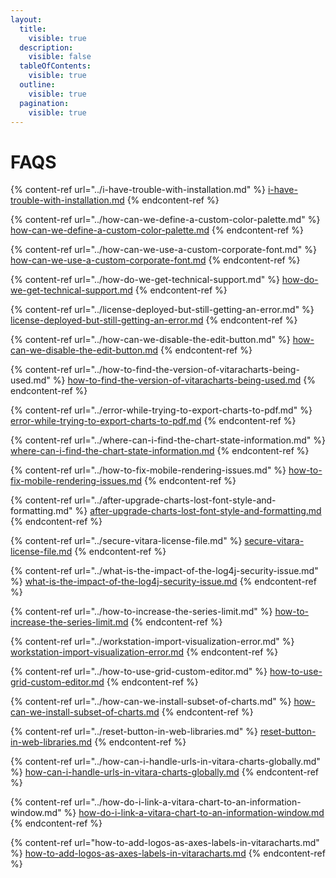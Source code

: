 ```yaml
---
layout:
  title:
    visible: true
  description:
    visible: false
  tableOfContents:
    visible: true
  outline:
    visible: true
  pagination:
    visible: true
---
```


# FAQS

{% content-ref url="../i-have-trouble-with-installation.md" %}
[i-have-trouble-with-installation.md](../i-have-trouble-with-installation.md)
{% endcontent-ref %}

{% content-ref url="../how-can-we-define-a-custom-color-palette.md" %}
[how-can-we-define-a-custom-color-palette.md](../how-can-we-define-a-custom-color-palette.md)
{% endcontent-ref %}

{% content-ref url="../how-can-we-use-a-custom-corporate-font.md" %}
[how-can-we-use-a-custom-corporate-font.md](../how-can-we-use-a-custom-corporate-font.md)
{% endcontent-ref %}

{% content-ref url="../how-do-we-get-technical-support.md" %}
[how-do-we-get-technical-support.md](../how-do-we-get-technical-support.md)
{% endcontent-ref %}

{% content-ref url="../license-deployed-but-still-getting-an-error.md" %}
[license-deployed-but-still-getting-an-error.md](../license-deployed-but-still-getting-an-error.md)
{% endcontent-ref %}

{% content-ref url="../how-can-we-disable-the-edit-button.md" %}
[how-can-we-disable-the-edit-button.md](../how-can-we-disable-the-edit-button.md)
{% endcontent-ref %}

{% content-ref url="../how-to-find-the-version-of-vitaracharts-being-used.md" %}
[how-to-find-the-version-of-vitaracharts-being-used.md](../how-to-find-the-version-of-vitaracharts-being-used.md)
{% endcontent-ref %}

{% content-ref url="../error-while-trying-to-export-charts-to-pdf.md" %}
[error-while-trying-to-export-charts-to-pdf.md](../error-while-trying-to-export-charts-to-pdf.md)
{% endcontent-ref %}

{% content-ref url="../where-can-i-find-the-chart-state-information.md" %}
[where-can-i-find-the-chart-state-information.md](../where-can-i-find-the-chart-state-information.md)
{% endcontent-ref %}

{% content-ref url="../how-to-fix-mobile-rendering-issues.md" %}
[how-to-fix-mobile-rendering-issues.md](../how-to-fix-mobile-rendering-issues.md)
{% endcontent-ref %}

{% content-ref url="../after-upgrade-charts-lost-font-style-and-formatting.md" %}
[after-upgrade-charts-lost-font-style-and-formatting.md](../after-upgrade-charts-lost-font-style-and-formatting.md)
{% endcontent-ref %}

{% content-ref url="../secure-vitara-license-file.md" %}
[secure-vitara-license-file.md](../secure-vitara-license-file.md)
{% endcontent-ref %}

{% content-ref url="../what-is-the-impact-of-the-log4j-security-issue.md" %}
[what-is-the-impact-of-the-log4j-security-issue.md](../what-is-the-impact-of-the-log4j-security-issue.md)
{% endcontent-ref %}

{% content-ref url="../how-to-increase-the-series-limit.md" %}
[how-to-increase-the-series-limit.md](../how-to-increase-the-series-limit.md)
{% endcontent-ref %}

{% content-ref url="../workstation-import-visualization-error.md" %}
[workstation-import-visualization-error.md](../workstation-import-visualization-error.md)
{% endcontent-ref %}

{% content-ref url="../how-to-use-grid-custom-editor.md" %}
[how-to-use-grid-custom-editor.md](../how-to-use-grid-custom-editor.md)
{% endcontent-ref %}

{% content-ref url="../how-can-we-install-subset-of-charts.md" %}
[how-can-we-install-subset-of-charts.md](../how-can-we-install-subset-of-charts.md)
{% endcontent-ref %}

{% content-ref url="../reset-button-in-web-libraries.md" %}
[reset-button-in-web-libraries.md](../reset-button-in-web-libraries.md)
{% endcontent-ref %}

{% content-ref url="../how-can-i-handle-urls-in-vitara-charts-globally.md" %}
[how-can-i-handle-urls-in-vitara-charts-globally.md](../how-can-i-handle-urls-in-vitara-charts-globally.md)
{% endcontent-ref %}

{% content-ref url="../how-do-i-link-a-vitara-chart-to-an-information-window.md" %}
[how-do-i-link-a-vitara-chart-to-an-information-window.md](../how-do-i-link-a-vitara-chart-to-an-information-window.md)
{% endcontent-ref %}

{% content-ref url="how-to-add-logos-as-axes-labels-in-vitaracharts.md" %}
[how-to-add-logos-as-axes-labels-in-vitaracharts.md](how-to-add-logos-as-axes-labels-in-vitaracharts.md)
{% endcontent-ref %}

